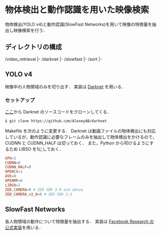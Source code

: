 # 物体検出と動作認識を用いた映像検索
物体検出(YOLO v4)と動作認識(SlowFast Networks)を用いて映像の特徴量を抽出し映像検索を行う．

## ディレクトリの構成
/video_retrieval
  |- /darknet
  |- /slowfast
  |- /sort
  |- 

## YOLO v4
映像中の人物領域のみを切り出す．
実装は [Darknet](https://github.com/AlexeyAB/darknet) を用いる．

### セットアップ
[ここ](https://github.com/AlexeyAB/darknet)から Darknet のソースコードをクローンしてくる．
```bash
$ git clone https://github.com/AlexeyAB/darknet
```

Makefile を次のように変更する．
Darknet は動画ファイルの物体検出にも対応しているが，動作認識に必要なフレームのみを抽出して物体検出をかけるので，
CUDNN と CUDNN_HALF は切っておく．
また，Python から叩けるようにするため LIBSO を1にしておく．
```Makefile
GPU=1
CUDNN=0
CUDNN_HALF=0
OPENCV=1
AVX=0
OPENMP=0
LIBSO=1
ZED_CAMERA=0 # ZED SDK 3.0 and above
ZED_CAMERA_v2_8=0 # ZED SDK 2.X
```

## SlowFast Networks
各人物領域の動作について特徴量を抽出する．
実装は [Facebook Research の公式実装](https://github.com/facebookresearch/SlowFast)を用いる．
